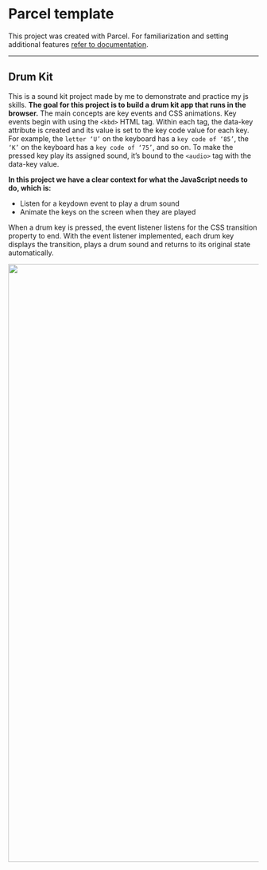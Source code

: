 # Parcel template

This project was created with Parcel. For familiarization and setting additional
features [refer to documentation](https://parceljs.org/).

---

## Drum Kit

This is a sound kit project made by me to demonstrate and practice my js skills.
**The goal for this project is to build a drum kit app that runs in the
browser.** The main concepts are key events and CSS animations. Key events begin
with using the `<kbd>` HTML tag. Within each tag, the data-key attribute is
created and its value is set to the key code value for each key. For example,
the `letter ‘U’` on the keyboard has a `key code of ‘85’`, the `‘K’` on the
keyboard has a `key code of ‘75’`, and so on. To make the pressed key play its
assigned sound, it’s bound to the `<audio>` tag with the data-key value.

**In this project we have a clear context for what the JavaScript needs to do,
which is:**

- Listen for a keydown event to play a drum sound
- Animate the keys on the screen when they are played

When a drum key is pressed, the event listener listens for the CSS transition
property to end. With the event listener implemented, each drum key displays the
transition, plays a drum sound and returns to its original state automatically.

<div align="center">
  <img src="https://ik.imagekit.io/irinavn2011/4.png?updatedAt=1684583128248" width="1200" height="auto"/>
</div>
